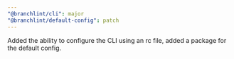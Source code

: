 ```yaml
---
"@branchlint/cli": major
"@branchlint/default-config": patch
---
```


Added the ability to configure the CLI using an rc file, added a package for the default config.
